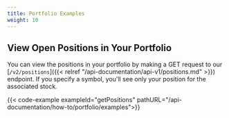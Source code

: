 ```yaml
---
title: Portfolio Examples
weight: 10
---
```


## View Open Positions in Your Portfolio
You can view the positions in your portfolio by making a GET request to our [`/v2/positions`]({{< relref "/api-documentation/api-v1/positions.md" >}}) endpoint. If you specify a symbol, you'll see only your position for the associated stock.

{{< code-example exampleId="getPositions" pathURL="/api-documentation/how-to/portfolio/examples">}}